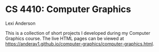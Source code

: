 # CS 4410: Computer Graphics
Lexi Anderson

This is a collection of short projects I developed during my Computer Graphics course. The live HTML pages can be viewed at https://anderav1.github.io/computer-graphics/computer-graphics.html.
